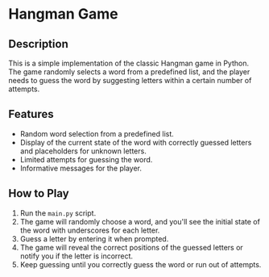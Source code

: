 # Hangman Game

## Description
This is a simple implementation of the classic Hangman game in Python. The game randomly selects a word from a predefined list, and the player needs to guess the word by suggesting letters within a certain number of attempts.

## Features
- Random word selection from a predefined list.
- Display of the current state of the word with correctly guessed letters and placeholders for unknown letters.
- Limited attempts for guessing the word.
- Informative messages for the player.

## How to Play
1. Run the `main.py` script.
2. The game will randomly choose a word, and you'll see the initial state of the word with underscores for each letter.
3. Guess a letter by entering it when prompted.
4. The game will reveal the correct positions of the guessed letters or notify you if the letter is incorrect.
5. Keep guessing until you correctly guess the word or run out of attempts.